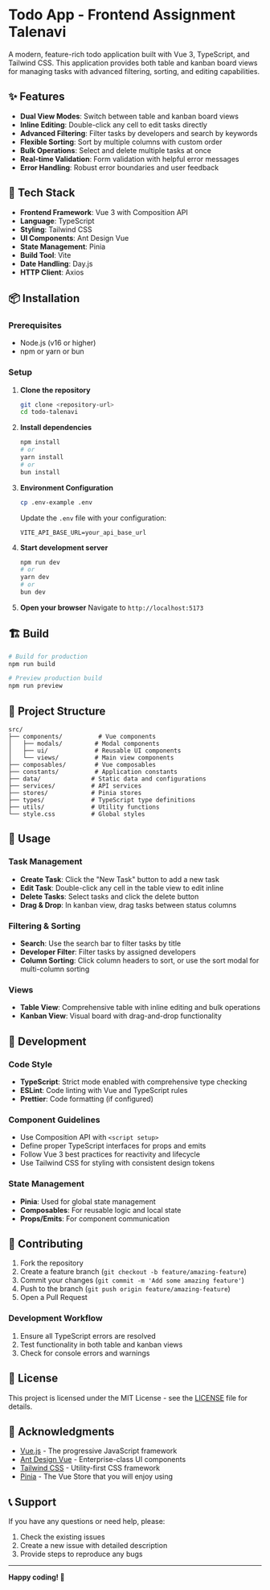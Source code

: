 # Todo App - Frontend Assignment Talenavi

A modern, feature-rich todo application built with Vue 3, TypeScript, and Tailwind CSS. This application provides both table and kanban board views for managing tasks with advanced filtering, sorting, and editing capabilities.

## ✨ Features

- **Dual View Modes**: Switch between table and kanban board views
- **Inline Editing**: Double-click any cell to edit tasks directly
- **Advanced Filtering**: Filter tasks by developers and search by keywords
- **Flexible Sorting**: Sort by multiple columns with custom order
- **Bulk Operations**: Select and delete multiple tasks at once
- **Real-time Validation**: Form validation with helpful error messages
- **Error Handling**: Robust error boundaries and user feedback

## 🚀 Tech Stack

- **Frontend Framework**: Vue 3 with Composition API
- **Language**: TypeScript
- **Styling**: Tailwind CSS
- **UI Components**: Ant Design Vue
- **State Management**: Pinia
- **Build Tool**: Vite
- **Date Handling**: Day.js
- **HTTP Client**: Axios

## 📦 Installation

### Prerequisites

- Node.js (v16 or higher)
- npm or yarn or bun

### Setup

1. **Clone the repository**

   ```bash
   git clone <repository-url>
   cd todo-talenavi
   ```

2. **Install dependencies**

   ```bash
   npm install
   # or
   yarn install
   # or
   bun install
   ```

3. **Environment Configuration**

   ```bash
   cp .env-example .env
   ```

   Update the `.env` file with your configuration:

   ```
   VITE_API_BASE_URL=your_api_base_url
   ```

4. **Start development server**

   ```bash
   npm run dev
   # or
   yarn dev
   # or
   bun dev
   ```

5. **Open your browser**
   Navigate to `http://localhost:5173`

## 🏗️ Build

```bash
# Build for production
npm run build

# Preview production build
npm run preview
```

## 📁 Project Structure

```
src/
├── components/          # Vue components
│   ├── modals/         # Modal components
│   ├── ui/             # Reusable UI components
│   └── views/          # Main view components
├── composables/        # Vue composables
├── constants/          # Application constants
├── data/              # Static data and configurations
├── services/          # API services
├── stores/            # Pinia stores
├── types/             # TypeScript type definitions
├── utils/             # Utility functions
└── style.css          # Global styles
```

## 🎯 Usage

### Task Management

- **Create Task**: Click the "New Task" button to add a new task
- **Edit Task**: Double-click any cell in the table view to edit inline
- **Delete Tasks**: Select tasks and click the delete button
- **Drag & Drop**: In kanban view, drag tasks between status columns

### Filtering & Sorting

- **Search**: Use the search bar to filter tasks by title
- **Developer Filter**: Filter tasks by assigned developers
- **Column Sorting**: Click column headers to sort, or use the sort modal for multi-column sorting

### Views

- **Table View**: Comprehensive table with inline editing and bulk operations
- **Kanban View**: Visual board with drag-and-drop functionality

## 🔧 Development

### Code Style

- **TypeScript**: Strict mode enabled with comprehensive type checking
- **ESLint**: Code linting with Vue and TypeScript rules
- **Prettier**: Code formatting (if configured)

### Component Guidelines

- Use Composition API with `<script setup>`
- Define proper TypeScript interfaces for props and emits
- Follow Vue 3 best practices for reactivity and lifecycle
- Use Tailwind CSS for styling with consistent design tokens

### State Management

- **Pinia**: Used for global state management
- **Composables**: For reusable logic and local state
- **Props/Emits**: For component communication

## 🤝 Contributing

1. Fork the repository
2. Create a feature branch (`git checkout -b feature/amazing-feature`)
3. Commit your changes (`git commit -m 'Add some amazing feature'`)
4. Push to the branch (`git push origin feature/amazing-feature`)
5. Open a Pull Request

### Development Workflow

1. Ensure all TypeScript errors are resolved
2. Test functionality in both table and kanban views
3. Check for console errors and warnings

## 📝 License

This project is licensed under the MIT License - see the [LICENSE](LICENSE) file for details.

## 🙏 Acknowledgments

- [Vue.js](https://vuejs.org/) - The progressive JavaScript framework
- [Ant Design Vue](https://antdv.com/) - Enterprise-class UI components
- [Tailwind CSS](https://tailwindcss.com/) - Utility-first CSS framework
- [Pinia](https://pinia.vuejs.org/) - The Vue Store that you will enjoy using

## 📞 Support

If you have any questions or need help, please:

1. Check the existing issues
2. Create a new issue with detailed description
3. Provide steps to reproduce any bugs

---

**Happy coding! 🚀**
